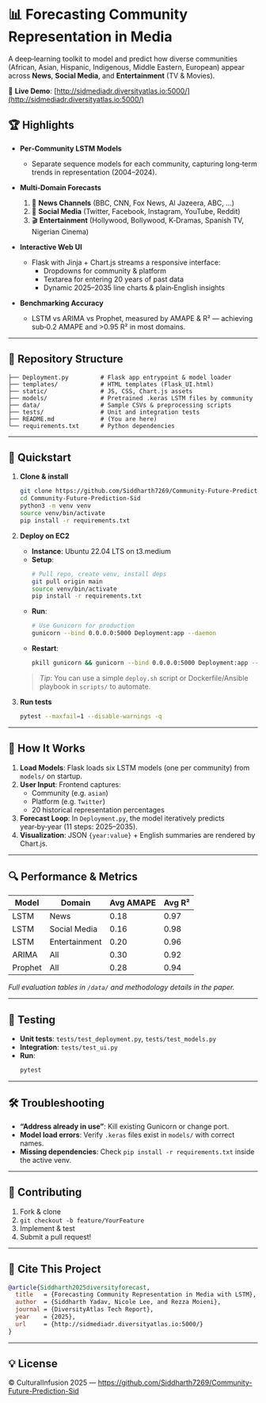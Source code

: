 

# 📊 Forecasting Community Representation in Media

A deep‐learning toolkit to model and predict how diverse communities (African, Asian, Hispanic, Indigenous, Middle Eastern, European) appear across **News**, **Social Media**, and **Entertainment** (TV & Movies).

🔗 **Live Demo**: [http://sidmediadr.diversityatlas.io:5000/](http://sidmediadr.diversityatlas.io:5000/)



## 🏆 Highlights

* **Per‑Community LSTM Models**
  - Separate sequence models for each community, capturing long‑term trends in representation (2004–2024).

* **Multi‑Domain Forecasts**
  1. 📰 **News Channels** (BBC, CNN, Fox News, Al Jazeera, ABC, …)
  2. 💬 **Social Media** (Twitter, Facebook, Instagram, YouTube, Reddit)
  3. 🎬 **Entertainment** (Hollywood, Bollywood, K‑Dramas, Spanish TV, Nigerian Cinema)

* **Interactive Web UI**
  - Flask with Jinja + Chart.js streams a responsive interface:
    * Dropdowns for community & platform
    * Textarea for entering 20 years of past data
    * Dynamic 2025–2035 line charts & plain‑English insights

* **Benchmarking Accuracy**
  - LSTM vs ARIMA vs Prophet, measured by AMAPE & R² — achieving sub‑0.2 AMAPE and >0.95 R² in most domains.

---

## 📂 Repository Structure

```
├── Deployment.py         # Flask app entrypoint & model loader
├── templates/            # HTML templates (Flask_UI.html)
├── static/               # JS, CSS, Chart.js assets
├── models/               # Pretrained .keras LSTM files by community
├── data/                 # Sample CSVs & preprocessing scripts
├── tests/                # Unit and integration tests
├── README.md             # (You are here)
└── requirements.txt      # Python dependencies
```

---

## 🚀 Quickstart

1. **Clone & install**

   ```bash
   git clone https://github.com/Siddharth7269/Community-Future-Prediction-Sid.git  
   cd Community-Future-Prediction-Sid  
   python3 -m venv venv  
   source venv/bin/activate  
   pip install -r requirements.txt
   ```

2. **Deploy on EC2**

   - **Instance**: Ubuntu 22.04 LTS on t3.medium
   - **Setup**:
     ```bash
     # Pull repo, create venv, install deps
     git pull origin main
     source venv/bin/activate
     pip install -r requirements.txt
     ```
   - **Run**:
     ```bash
     # Use Gunicorn for production
     gunicorn --bind 0.0.0.0:5000 Deployment:app --daemon
     ```
   - **Restart**:
     ```bash
     pkill gunicorn && gunicorn --bind 0.0.0.0:5000 Deployment:app --daemon
     ```

   > *Tip*: You can use a simple `deploy.sh` script or Dockerfile/Ansible playbook in `scripts/` to automate.

3. **Run tests**

   ```bash
   pytest --maxfail=1 --disable-warnings -q
   ```

---

## 🔧 How It Works

1. **Load Models**: Flask loads six LSTM models (one per community) from `models/` on startup.
2. **User Input**: Frontend captures:
   * Community (e.g. `asian`)
   * Platform (e.g. `Twitter`)
   * 20 historical representation percentages
3. **Forecast Loop**: In `Deployment.py`, the model iteratively predicts year‑by‑year (11 steps: 2025–2035).
4. **Visualization**: JSON `{year:value}` + English summaries are rendered by Chart.js.

---

## 🔍 Performance & Metrics

| Model   | Domain        | Avg AMAPE | Avg R² |
| ------- | ------------- | --------- | ------ |
| LSTM    | News          | 0.18      | 0.97   |
| LSTM    | Social Media  | 0.16      | 0.98   |
| LSTM    | Entertainment | 0.20      | 0.96   |
| ARIMA   | All           | 0.30      | 0.92   |
| Prophet | All           | 0.28      | 0.94   |

*Full evaluation tables in `/data/` and methodology details in the paper.*

---

## 🧪 Testing

- **Unit tests**: `tests/test_deployment.py`, `tests/test_models.py`
- **Integration**: `tests/test_ui.py`
- **Run**:
  ```bash
  pytest
  ```

---

## 🛠 Troubleshooting

- **“Address already in use”**: Kill existing Gunicorn or change port.
- **Model load errors**: Verify `.keras` files exist in `models/` with correct names.
- **Missing dependencies**: Check `pip install -r requirements.txt` inside the active venv.

---

## 🤝 Contributing

1. Fork & clone
2. `git checkout -b feature/YourFeature`
3. Implement & test
4. Submit a pull request!

---

## 📄 Cite This Project

```bibtex
@article{Siddharth2025diversityforecast,
  title   = {Forecasting Community Representation in Media with LSTM},
  author  = {Siddharth Yadav, Nicole Lee, and Rezza Moieni},
  journal = {DiversityAtlas Tech Report},
  year    = {2025},
  url     = {http://sidmediadr.diversityatlas.io:5000/}
}
```

---

## 💡 License

© CulturalInfusion 2025 — https://github.com/Siddharth7269/Community-Future-Prediction-Sid
